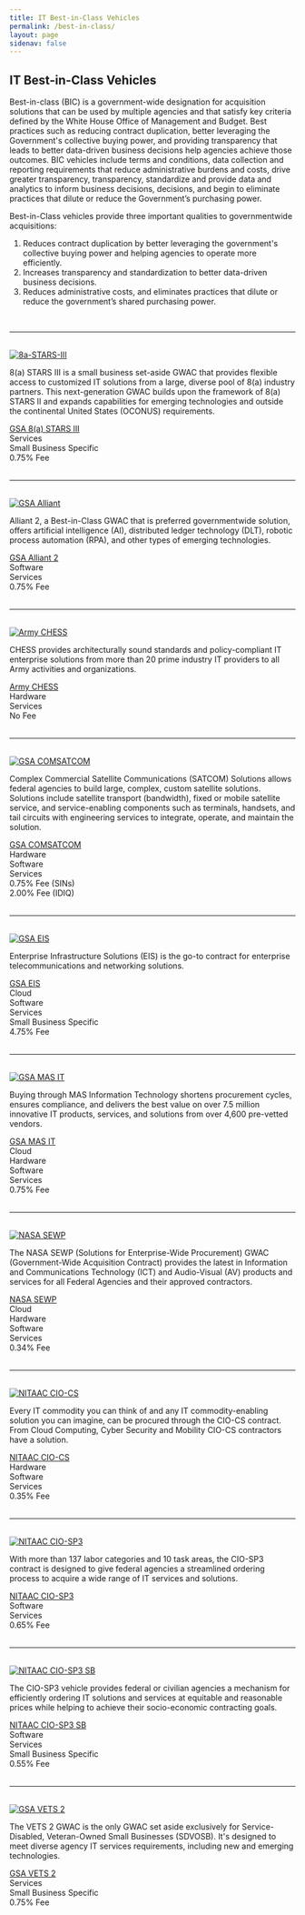 ```yaml
---
title: IT Best-in-Class Vehicles
permalink: /best-in-class/
layout: page
sidenav: false
---
```


<section class="grid-container clearfix padding-left-0 padding-right-1">
<h1 class="margin-top-0">IT Best-in-Class Vehicles</h1>
<p>Best-in-class (BIC) is a government-wide designation for acquisition solutions that can be used by multiple agencies and that satisfy key criteria defined by the White House Office of Management and Budget. Best practices such as reducing contract duplication, better leveraging the Government's collective buying power, and providing transparency that leads to better data-driven business decisions help agencies achieve those outcomes. BIC vehicles include terms and conditions, data collection and reporting requirements that reduce administrative burdens and costs, drive greater transparency, transparency, standardize and provide data and analytics to inform business decisions, decisions, and begin to eliminate practices that dilute or reduce the Government’s purchasing power.</p>

<p>Best-in-Class vehicles provide three important qualities to governmentwide acquisitions:</p>
<ol>
    <li>Reduces contract duplication by better leveraging the government's collective buying power and helping agencies to operate more efficiently.</li>
    <li>Increases transparency and standardization to better data-driven business decisions.</li>
    <li>Reduces administrative costs, and eliminates practices that dilute or reduce the government’s shared purchasing power.</li>
</ol>
<br />
<hr>
<br />
<div class="grid-row grid-gap">
    <div class="tablet:grid-col-3">
    <a href="https://www.gsa.gov/technology/technology-purchasing-programs/governmentwide-acquisition-contracts/8a-stars-iii"><img src="{{ site.baseurl }}/assets/images/logos/8astars_III_final1.jpg" alt="8a-STARS-III"></a><br />
    </div>
        <div class="tablet:grid-col-9">
        <div>
        <p>8(a) STARS III is a small business set-aside GWAC that provides flexible access to customized IT solutions from a large, diverse pool of 8(a) industry partners. This next-generation GWAC builds upon the framework of 8(a) STARS II and expands capabilities for emerging technologies and outside the continental United States (OCONUS) requirements.</p>
        </div>
    </div>
</div>
<div class="grid-row grid-gap">
   <div class="tablet:grid-col-3">
   <a href="https://www.gsa.gov/technology/technology-purchasing-programs/governmentwide-acquisition-contracts/8a-stars-iii">GSA 8(a) STARS III</a>
    </div>
    <div class="tablet:grid-col-3">
      Services
    </div>
    <div class="tablet:grid-col-3">
      Small Business Specific
    </div>
    <div class="tablet:grid-col-3">
      0.75% Fee
    </div>
</div>
<br />
<hr>
<br />
<div class="grid-row grid-gap">
    <div class="tablet:grid-col-3">
    <a href="https://www.gsa.gov/technology/technology-purchasing-programs/governmentwide-acquisition-contracts/alliant-2-governmentwide-acquisition-contract-gwac"><img src="{{ site.baseurl }}/assets/images/logos/Alliant2.png" alt="GSA Alliant"></a><br />
    </div>
        <div class="tablet:grid-col-9">
        <div>
        <p>Alliant 2, a Best-in-Class GWAC that is preferred governmentwide solution, offers artificial intelligence (AI), distributed ledger technology (DLT), robotic process automation (RPA), and other types of emerging technologies.</p>
        </div>
    </div>
</div>
<div class="grid-row grid-gap">
   <div class="tablet:grid-col-3">
   <a href="https://www.gsa.gov/technology/technology-purchasing-programs/governmentwide-acquisition-contracts/alliant-2-governmentwide-acquisition-contract-gwac">GSA Alliant 2</a>
    </div>
    <div class="tablet:grid-col-3">
      Software
    </div>
    <div class="tablet:grid-col-3">
      Services
    </div>
    <div class="tablet:grid-col-3">
      0.75% Fee
    </div>
</div>
<br />
<hr>
<br />
<div class="grid-row grid-gap">
    <div class="tablet:grid-col-3">
    <a href="https://www.eis.army.mil/programs/chess"><img src="{{ site.baseurl }}/assets/images/logos/Army_CHESS.png" alt="Army CHESS"></a><br />
    </div>
        <div class="tablet:grid-col-9">
        <div>
        <p>CHESS provides architecturally sound standards and policy-compliant IT enterprise solutions from more than 20 prime industry IT providers to all Army activities and organizations.</p>
        </div>
    </div>
</div>
<div class="grid-row grid-gap">
   <div class="tablet:grid-col-3">
   <a href="https://www.eis.army.mil/programs/chess">Army CHESS</a>
    </div>
    <div class="tablet:grid-col-3">
      Hardware
    </div>
    <div class="tablet:grid-col-3">
      Services
    </div>
    <div class="tablet:grid-col-3">
      No Fee
    </div>
</div>
<br />
<hr>
<br />
<div class="grid-row grid-gap">
    <div class="tablet:grid-col-3">
    <a href="https://www.gsa.gov/technology/technology-purchasing-programs/telecommunications-and-network-services/satellite-communications/complex-commercial-satcom-solutions-cs3"><img src="{{ site.baseurl }}/assets/images/logos/gsa-logo-sm.png" alt="GSA COMSATCOM"></a><br />
    </div>
        <div class="tablet:grid-col-9">
        <div>
        <p>Complex Commercial Satellite Communications (SATCOM) Solutions allows federal agencies to build large, complex, custom satellite solutions. Solutions include satellite transport (bandwidth), fixed or mobile satellite service, and service-enabling components such as terminals, handsets, and tail circuits with engineering services to integrate, operate, and maintain the solution.</p>
        </div>
    </div>
</div>
<div class="grid-row grid-gap">
   <div class="tablet:grid-col-3">
   <a href="https://www.gsa.gov/technology/technology-purchasing-programs/telecommunications-and-network-services/satellite-communications/complex-commercial-satcom-solutions-cs3">GSA COMSATCOM</a>
    </div>
    <div class="tablet:grid-col-2">
      Hardware
    </div>
    <div class="tablet:grid-col-2">
      Software
    </div>
    <div class="tablet:grid-col-2">
      Services
    </div>
    <div class="tablet:grid-col-3">
      0.75% Fee (SINs) <br />
      2.00% Fee (IDIQ)
    </div>
</div>
<br />
<hr>
<br />
<div class="grid-row grid-gap">
    <div class="tablet:grid-col-3">
    <a href="https://www.gsa.gov/technology/technology-purchasing-programs/telecommunications-and-network-services/enterprise-infrastructure-solutions"><img src="{{ site.baseurl }}/assets/images/logos/gsa-logo-sm.png" alt="GSA EIS"></a><br />
    </div>
        <div class="tablet:grid-col-9">
        <div>
        <p>Enterprise Infrastructure Solutions (EIS) is the go-to contract for enterprise telecommunications and networking solutions.</p>
        </div>
    </div>
</div>
<div class="grid-row grid-gap">
   <div class="tablet:grid-col-2">
   <a href="https://www.gsa.gov/technology/technology-purchasing-programs/telecommunications-and-network-services/enterprise-infrastructure-solutions">GSA EIS</a>
    </div>
    <div class="tablet:grid-col-2 bic-txt">
      Cloud
    </div>
    <div class="tablet:grid-col-2 bic-txt-center">
      Software 
    </div>
    <div class="tablet:grid-col-2">
      Services 
    </div>
    <div class="tablet:grid-col-2">
      Small Business Specific
    </div>
    <div class="tablet:grid-col-2">
      4.75% Fee
    </div>
</div>
<br />
<hr>
<br />
<div class="grid-row grid-gap">
    <div class="tablet:grid-col-3">
    <a href="https://www.gsa.gov/technology/technology-purchasing-programs/mas-information-technology"><img src="{{ site.baseurl }}/assets/images/logos/gsa-logo-sm.png" alt="GSA MAS IT"></a><br />
    </div>
        <div class="tablet:grid-col-9">
        <div>
        <p>Buying through MAS Information Technology shortens procurement cycles, ensures compliance, and delivers the best value on over 7.5 million innovative IT products, services, and solutions from over 4,600 pre-vetted vendors.</p>
        </div>
    </div>
</div>
<div class="grid-row grid-gap">
   <div class="tablet:grid-col-2">
   <a href="https://www.gsa.gov/technology/technology-purchasing-programs/mas-information-technology">GSA MAS IT</a>
    </div>
    <div class="tablet:grid-col-2 bic-txt">
      Cloud
    </div>
    <div class="tablet:grid-col-2 bic-txt-center">
      Hardware
    </div>
    <div class="tablet:grid-col-2">
      Software
    </div>
    <div class="tablet:grid-col-2">
      Services
    </div>
    <div class="tablet:grid-col-2">
      0.75% Fee
    </div>
</div>
<br />
<hr>
<br />
<div class="grid-row grid-gap">
    <div class="tablet:grid-col-3">
    <a href="https://www.sewp.nasa.gov/"><img class="seal-nasa" src="{{ site.baseurl }}/assets/images/logos/NASA-SEWP.png" alt="NASA SEWP"></a><br />
    </div>
        <div class="tablet:grid-col-9">
        <div>
        <p>The NASA SEWP (Solutions for Enterprise-Wide Procurement) GWAC (Government-Wide Acquisition Contract) provides the latest in Information and Communications Technology (ICT) and Audio-Visual (AV) products and services for all Federal Agencies and their approved contractors.</p>
        </div>
    </div>
</div>
<div class="grid-row grid-gap">
   <div class="tablet:grid-col-2">
   <a href="https://www.sewp.nasa.gov/">NASA SEWP</a>
    </div>
    <div class="tablet:grid-col-2 bic-txt">
      Cloud
    </div>
    <div class="tablet:grid-col-2 bic-txt-center">
      Hardware
    </div>
    <div class="tablet:grid-col-2">
      Software
    </div>
    <div class="tablet:grid-col-2">
      Services
    </div>
    <div class="tablet:grid-col-2">
      0.34% Fee
    </div>
</div>
<br />
<hr>
<br />
<div class="grid-row grid-gap">
    <div class="tablet:grid-col-3">
    <a href="https://nitaac.nih.gov/services/cio-cs"><img src="{{ site.baseurl }}/assets/images/logos/NITAAC-CIO-CS.png" alt="NITAAC CIO-CS"></a><br />
    </div>
        <div class="tablet:grid-col-9">
        <div>
        <p>Every IT commodity you can think of and any IT commodity-enabling solution you can imagine, can be procured through the CIO-CS contract. From Cloud Computing, Cyber Security and Mobility CIO-CS contractors have a solution.</p>
        </div>
    </div>
</div>
<div class="grid-row grid-gap">
   <div class="tablet:grid-col-3">
   <a href="https://nitaac.nih.gov/services/cio-cs">NITAAC CIO-CS</a>
    </div>
    <div class="tablet:grid-col-2">
      Hardware
    </div>
    <div class="tablet:grid-col-2">
      Software
    </div>
    <div class="tablet:grid-col-2">
      Services
    </div>
    <div class="tablet:grid-col-3">
      0.35% Fee
    </div>
</div>
<br />
<hr>
<br />
<div class="grid-row grid-gap">
    <div class="tablet:grid-col-3">
    <a href="https://nitaac.nih.gov/services/cio-sp3"><img src="{{ site.baseurl }}/assets/images/logos/NITAAC-CIO-SP3.png" alt="NITAAC CIO-SP3"></a><br />
    </div>
        <div class="tablet:grid-col-9">
        <div>
        <p>With more than 137 labor categories and 10 task areas, the CIO-SP3 contract is designed to give federal agencies a streamlined ordering process to acquire a wide range of IT services and solutions.</p>
        </div>
    </div>
</div>
<div class="grid-row grid-gap">
   <div class="tablet:grid-col-3">
   <a href="https://nitaac.nih.gov/services/cio-sp3">NITAAC CIO-SP3</a>
    </div>
    <div class="tablet:grid-col-3">
      Software
    </div>
    <div class="tablet:grid-col-3">
      Services
    </div>
    <div class="tablet:grid-col-3">
      0.65% Fee
    </div>
</div>
<br />
<hr>
<br />
<div class="grid-row grid-gap">
    <div class="tablet:grid-col-3">
    <a href="https://nitaac.nih.gov/services/cio-sp3-small-business"><img src="{{ site.baseurl }}/assets/images/logos/NITAAC-CIO-SP3-SB.png" alt="NITAAC CIO-SP3 SB"></a><br />
    </div>
        <div class="tablet:grid-col-9">
        <div>
        <p>The CIO-SP3 vehicle provides federal or civilian agencies a mechanism for efficiently ordering IT solutions and services at equitable and reasonable prices while helping to achieve their socio-economic contracting goals.</p>
        </div>
    </div>
</div>
<div class="grid-row grid-gap">
   <div class="tablet:grid-col-3">
   <a href="https://nitaac.nih.gov/services/cio-sp3-small-business">NITAAC CIO-SP3 SB</a>
    </div>
    <div class="tablet:grid-col-2">
      Software
    </div>
    <div class="tablet:grid-col-2">
      Services
    </div>
    <div class="tablet:grid-col-3">
      Small Business Specific
    </div>
    <div class="tablet:grid-col-2">
      0.55% Fee
    </div>
</div>
<br />
<hr>
<br />
<div class="grid-row grid-gap">
    <div class="tablet:grid-col-3">
    <a href="https://www.gsa.gov/technology/technology-purchasing-programs/governmentwide-acquisition-contracts/vets-2-governmentwide-acquisition-contract-gwac"><img src="{{ site.baseurl }}/assets/images/logos/VETS2.png" alt="GSA VETS 2"></a><br />
    </div>
        <div class="tablet:grid-col-9">
        <div>
        <p>The VETS 2 GWAC is the only GWAC set aside exclusively for Service-Disabled, Veteran-Owned Small Businesses (SDVOSB). It's designed to meet diverse agency IT services requirements, including new and emerging technologies.</p>
        </div>
    </div>
</div>
<div class="grid-row grid-gap">
   <div class="tablet:grid-col-3">
   <a href="https://www.gsa.gov/technology/technology-purchasing-programs/governmentwide-acquisition-contracts/vets-2-governmentwide-acquisition-contract-gwac">GSA VETS 2</a>
    </div>
    <div class="tablet:grid-col-3">
      Services
    </div>
    <div class="tablet:grid-col-3">
      Small Business Specific
    </div>
    <div class="tablet:grid-col-3">
      0.75% Fee
    </div>
</div>
<br />
</section>